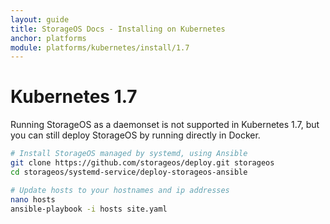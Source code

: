 ```yaml
---
layout: guide
title: StorageOS Docs - Installing on Kubernetes
anchor: platforms
module: platforms/kubernetes/install/1.7
---
```


# Kubernetes 1.7

Running StorageOS as a daemonset is not supported in Kubernetes 1.7, but you can
still deploy StorageOS by running directly in Docker.

```bash
# Install StorageOS managed by systemd, using Ansible
git clone https://github.com/storageos/deploy.git storageos
cd storageos/systemd-service/deploy-storageos-ansible

# Update hosts to your hostnames and ip addresses
nano hosts
ansible-playbook -i hosts site.yaml
```

